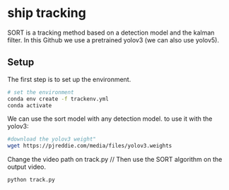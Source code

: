 # ship tracking

SORT is a tracking method based on a detection model and the kalman filter. In this Github we use a pretrained yolov3 (we can also use yolov5).

## Setup


The first step is to set up the environment.
```sh
# set the environment
conda env create -f trackenv.yml
conda activate 
```
We can use the sort model with any detection model. to use it with the yolov3:

```sh
#download the yolov3 weight"
wget https://pjreddie.com/media/files/yolov3.weights
```
Change the video path on track.py
//
Then use the SORT algorithm on the output video.

```sh
python track.py
```
